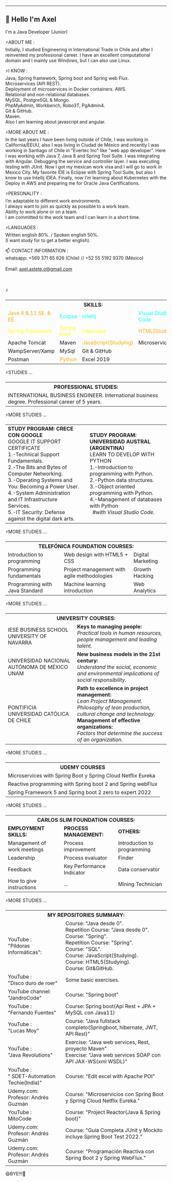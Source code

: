 ----------------------------------------
👋 Hello I'm Axel<br/>
----------------------------------------
I'm a Java Developer (Junior)<br/>

⚡ABOUT ME : <br/>
Initially, I studied Engineering in International Trade in Chile and after I reinvented my professional career. I have an excellent computational domain and I mainly use Windows, but I can also use Linux. <br/>

⚡I KNOW : <br/>
Java, Spring framework, Spring boot and Spring web Flux. <br/>
Microservices (API REST). <br/>
Deployment of microservices in Docker containers. AWS. <br/>
Relational and non-relational databases. <br/>
MySQL, PostgreSQL & Mongo. <br/>
PhpMyAdmin, Workbench, Robo3T, PgAdmin4. <br/>
Git & GitHub. <br/>
Maven. <br/>
Also I am learning about javascript and angular. <br/>

⚡MORE ABOUT ME : <br/>
In the last years I have been living outside of Chile, I was working in California/EEUU, also I was living in Ciudad de México and recently I was working in Santiago of Chile in "Evertec Inc" like "web app developer". Here I was working with Java 7, Java 8 and Spring Tool Suite. I was integrating with Angular. Debugging the service and controller layer. I was executing testing with JUnit. Now I got my mexican work visa and I will go to work in Mexico City. My favorite IDE is Eclipse with Spring Tool Suite, but also I know to use Intellij IDEA. Finally, now I'm learning about Kubernetes with the Deploy in AWS and preparing me for Oracle Java Certifications. <br/>

⚡PERSONALITY : <br/>
I’m adaptable to different work environments.<br/>
I always want to join as quickly as possible to a work team.<br/>
Ability to work alone or on a team.<br/>
I am committed to the work team and I can learn in a short time.<br/>

⚡LANGUAGES : <br/>
Written english 80%. / Spoken english 50%.<br/>
(I want study for to get a better english).

📫
CONTACT INFORMATION :<br/>
whatsapp: +569 371 65 626 (Chile) // +52 55 5192 9370 (México)  <br>  
Email: axel.astete.o@gmail.com <br>  


<br> <br> 
⚡
 <table>
        <tr>
          <th colspan="4">SKILLS:</th>
        </tr>
        <tr>
          <td ><font color="orange">Java 8 & 11 SE. & EE.</font></td>
          <td ><font color="aqua">Eclipse</font></td>
          <td ><font color="aqua">Intellij</font></td>
          <td ><font color="aqua">Visual Studio Code</font></td>
        </tr>
        <tr>
          <td ><font color="yellow">Spring Framework</font></td>
          <td ><font color="yellow">Spring boot</font></td>
          <td ><font color="yellow">Hibernate</font></td>
          <td><font color="orange">HTML(Studying)</font></td>
        </tr>
        <tr>
          <td >Apache Tomcat</td>
          <td >Maven</td>
          <td><font color="orange">JavaScript(Studying)</font></td>
          <td>Microservices</td>
        </tr>
        <tr>
            <td >WampServer/Xamp</td>
            <td >MySql</td>
            <td >Git & GitHub</td>
            <td></td>
          </tr>
          <tr>
            <td >Postman</td>
            <td ><font color="orange">Python</font></td>
            <td >Excel 2019</td>
            <td></td>
          </tr>
      </table>
      
  
⚡STUDIES ...<br/>
    <table>
        <tr>
          <th colspan="3">PROFESSIONAL STUDIES:</th>
        </tr>
        <tr>
          <td >
              INTERNATIONAL BUSINESS ENGINEER. International business degree. Professional career of 5 years.
          </td>
        </tr>
      </table>
      
 ⚡MORE STUDIES ...<br/>
        <table>
            <tr>
                <td><b>STUDY PROGRAM: CRECE CON GOOGLE</b><br/>
                    GOOGLE IT SUPPORT CERTIFICATE<br/>
                    1.-Technical Support Fundamentals.<br/>
                    2.-The Bits and Bytes of Computer Networking.<br/>
                    3.-Operating Systems and You: Becoming a Power User.<br/>
                    4.-System Administration and IT Infrastructure Services.<br/>
                    5.-IT Security: Defense against the digital dark arts.
                </td>
                <td width="2%"></td>
                <td><b>STUDY PROGRAM: UNIVERSIDAD AUSTRAL (ARGENTINA)</b><br/>
                    LEARN TO DEVELOP WITH PYTHON<br/>
                    1.-Introduction to programming with Python.<br/>
                    2.-Python data structures.<br/>
                    3.-Object oriented programming with Python. <br/>
                    4.-Management of databases with Python<br/>
                    &nbsp;&nbsp;<i>#with Visual Studio Code.</i>
                </td>
            </tr>
         </table>
 
 ⚡MORE STUDIES ...<br/>
      <table >
        <tr>
          <th colspan="3">TELEFÓNICA FOUNDATION COURSES:</th>
        </tr>
        <tr>
          <td >Introduction to programming</td>
          <td >Web design with HTML5 + CSS</td>
          <td >Digital Marketing</td>
        </tr>
        <tr>
          <td >Programming fundamentals </td>
          <td >Project management with agile methodologies</td>
          <td >Growth Hacking</td>
        </tr>
        <tr>
          <td >Programming with Java Standard</td>
          <td >Machine learning introduction</td>
          <td >Web Analytics</td>
        </tr>
      </table>
 
⚡MORE STUDIES ...<br/>
   <table>
        <tr>
          <th colspan="3">UNIVERSITY COURSES: </th>
        </tr>
        <tr>
          <td >IESE BUSINESS SCHOOL UNIVERSITY OF NAVARRA</td>
          <td ><b>Keys to managing people:</b><br/>
               <i>Practical tools in human resources, people management and leading talent.</i>
          </td>
        </tr>
        <tr>
          <td >UNIVERSIDAD NACIONAL AUTÓNOMA DE MÉXICO UNAM </td>
          <td ><b>New business models in the 21st century:</b><br/>
              <i>Understand the social, economic and environmental implications of social responsibility.</i>
          </td> 
        </tr>
        <tr>
          <td >PONTIFICIA UNIVERSIDAD CATÓLICA DE CHILE</td>
          <td ><b>Path to excellence in project management:</b><br/>
                <i>Lean Project Management. Philosophy of lean production, cultural change and technology.</i><br/>
                <b>Management of effective organizations:</b><br/>
                <i>Factors that determine the success of an organization.</i>
          </td>
        </tr>
      </table>
      
⚡MORE STUDIES ...<br/>
      
<table>
  <tr>
    <th>UDEMY COURSES</th>
  </tr>
  <tr>
    <td>Microservices with Spring Boot y Spring Cloud Netflix Eureka</td>
  </tr>
   <tr>
    <td>Reactive programming with Spring boot 2 and Spring webFlux</td>
  </tr>
   <tr>
    <td>Spring Framework 5 and Spring boot 2 zero to expert 2022</td>
  </tr>
 
 
</table>
   
   
   
⚡MORE STUDIES ...<br/>
 
  <table>
        <tr>
          <th colspan="3">CARLOS SLIM FOUNDATION COURSES:</th>
        </tr>
        <tr>
            <td><b>EMPLOYMENT SKILLS:</b></td>
            <td><b>PROCESS MANAGEMENT: </b></td>
            <td><b>OTHERS:</b></td>
        </tr>
        <tr>
          <td >Management of work meetings</td>
          <td >Process improvement </td>
          <td >Introduction to programming</td>
        </tr>
        <tr>
          <td >Leadership  </td>
          <td >Process evaluator</td>
          <td >Finder</td>
        </tr>
        <tr>
          <td >Feedback</td>
          <td >Key Performance Indicator</td>
          <td >Data conservator</td>
        </tr>
        <tr>
            <td >How to give instructions</td>
            <td >...</td>
            <td >Mining Technician</td>
          </tr>
      </table>
      

⚡MORE STUDIES ...<br/>
   <table>
        <tr>
          <th colspan="2">MY REPOSITORIES SUMMARY:</th>
        </tr>
        <tr>
          <td >
            YouTube :<br/> "Píldoras Informáticas": <br/>
          </td>
          <td >
            Course: "Java desde 0".<br/>
               Repetition Course: "Java desde 0".<br/>
               Course: "Spring".<br/>
               Repetition Course: "Spring".<br/>
               Course: "SQL".<br/>
               Course: JavaScript(Studying).<br/> 
               Course: HTML5(Studying).<br/>
               Course: Git&GitHub.
          </td>
        </tr>
         <tr>
          <td >YouTube :<br/>"Disco duro de roer"</td>
          <td >Some basic exercises.</td>
        </tr>
        <tr>
            <td >YouTube channel:<br/>"JandroCode"</td>
            <td>Course: "Spring boot"</td>
        </tr>
        <tr>
            <td >YouTube :<br/>"Fernando Fuentes"</td>
            <td>Course: Spring boot(Api Rest + JPA + MySQL con Java11)</td>
          </tr>
        <tr>
          <td >YouTube :<br/>"Lucas Moy"</td>
          <td>Course: "Java fullstack completo(Springboot, hibernate, JWT, API Rest)"</td>
        </tr>
        <tr>
            <td >YouTube :<br/>"Java Revolutions"</td>
            <td>Exercise: "Java web services, Rest, proyecto Maven"
                <br/>Exercise: "Java web services SOAP con API JAX-WS(xml WSDL)"
            </td>
        </tr>
        <tr>
            <td >YouTube :<br/>" SDET-Automation Techie(India)"</td>
            <td>Course: "Edit excel with Apache POI"</td>
        </tr>
         <tr>
            <td >Udemy.com:<br/> Profesor: Andrés Guzmán</td>
            <td>Course: "Microservicios con Spring Boot y Spring Cloud Netflix Eureka."</td>
        </tr>
         <tr>
            <td >YouTube :<br/>MitoCode</td>
            <td>Course: "Project Reactor(Java & Spring boot)"</td>
        </tr>
        <tr>
            <td >Udemy.com:<br/> Profesor: Andrés Guzmán</td>
            <td>Course: "Guía Completa JUnit y Mockito incluye Spring Boot Test 2022."</td>
        </tr>
        <tr>
            <td >Udemy.com:<br/> Profesor: Andrés Guzmán</td>
            <td>Course: "Programación Reactiva con Spring Boot 2 y Spring WebFlux."</td>
        </tr>
      </table>
      
      
      
😄BYE!!!👋

<!--
- 🤔 I’m looking for help with ...
- 💬 Ask me about ...
- 📫 How to reach me: ...
- 😄 Pronouns: ...
- ⚡ Fun fact: ...
-->

